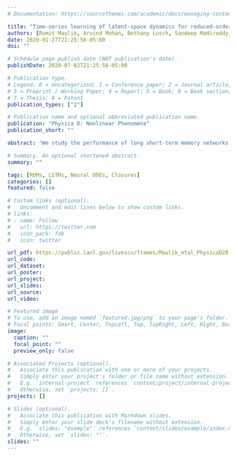 ```yaml
---
# Documentation: https://sourcethemes.com/academic/docs/managing-content/

title: "Time-series learning of latent-space dynamics for reduced-order model closure"
authors: [Romit Maulik, Arvind Mohan, Bethany Lusch, Sandeep Madireddy, Prasanna Balaprakash, Daniel Livescu]
date: 2020-01-27T21:25:58-05:00
doi: ""

# Schedule page publish date (NOT publication's date).
publishDate: 2020-07-02T21:25:58-05:00

# Publication type.
# Legend: 0 = Uncategorized; 1 = Conference paper; 2 = Journal article;
# 3 = Preprint / Working Paper; 4 = Report; 5 = Book; 6 = Book section;
# 7 = Thesis; 8 = Patent
publication_types: ["2"]

# Publication name and optional abbreviated publication name.
publication: "Physica D: Nonlinear Phenomena"
publication_short: ""

abstract: "We study the performance of long short-term memory networks (LSTMs) and neural ordinarydifferential equations (NODEs) in learning latent-space representations of dynamical equations for anadvection-dominated problem given by the viscous Burgers equation. Our formulation is devised in anonintrusive manner with an equation-free evolution of dynamics in a reduced space with the latterbeing obtained through a proper orthogonal decomposition. In addition, we leverage the sequentialnature of learning for both LSTMs and NODEs to demonstrate their capability for closure in systemsthat are not completely resolved in the reduced space. We assess our hypothesis for two advection-dominated problems given by the viscous Burgers equation. We observe that both LSTMs and NODEsare able to reproduce the effects of the absent scales for our test cases more effectively than doesintrusive dynamics evolution through a Galerkin projection. This result empirically suggests that time-series learning techniques implicitly leverage a memory kernel for coarse-grained system closure asis suggested through the Mori–Zwanzig formalism."

# Summary. An optional shortened abstract.
summary: ""

tags: [ROMs, LSTMs, Neural ODEs, Closures]
categories: []
featured: false

# Custom links (optional).
#   Uncomment and edit lines below to show custom links.
# links:
# - name: Follow
#   url: https://twitter.com
#   icon_pack: fab
#   icon: twitter

url_pdf: https://public.lanl.gov/livescu/frames/Maulik_etal_PhysicaD20.pdf
url_code:
url_dataset:
url_poster:
url_project:
url_slides:
url_source:
url_video:

# Featured image
# To use, add an image named `featured.jpg/png` to your page's folder. 
# Focal points: Smart, Center, TopLeft, Top, TopRight, Left, Right, BottomLeft, Bottom, BottomRight.
image:
  caption: ""
  focal_point: ""
  preview_only: false

# Associated Projects (optional).
#   Associate this publication with one or more of your projects.
#   Simply enter your project's folder or file name without extension.
#   E.g. `internal-project` references `content/project/internal-project/index.md`.
#   Otherwise, set `projects: []`.
projects: []

# Slides (optional).
#   Associate this publication with Markdown slides.
#   Simply enter your slide deck's filename without extension.
#   E.g. `slides: "example"` references `content/slides/example/index.md`.
#   Otherwise, set `slides: ""`.
slides: ""
---
```

